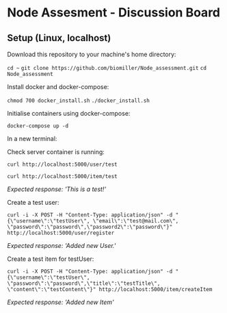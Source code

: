 # Node Assesment - Discussion Board

## Setup (Linux, localhost)

Download this repository to your machine's home directory:

`cd ~`
`git clone https://github.com/biomiller/Node_assessment.git`
`cd Node_assessment`

Install docker and docker-compose:

`chmod 700 docker_install.sh`
`./docker_install.sh`

Initialise containers using docker-compose:

`docker-compose up -d`

In a new terminal:

Check server container is running:

`curl http://localhost:5000/user/test`

`curl http://localhost:5000/item/test`

_Expected response: 'This is a test!'_

Create a test user:

`curl -i -X POST -H "Content-Type: application/json" -d "{\"username\":\"testUser\", \"email\":\"test@mail.com\", \"password\":\"password\",\"password2\":\"password\"}" http://localhost:5000/user/register`

_Expected response: 'Added new User.'_

Create a test item for testUser:

`curl -i -X POST -H "Content-Type: application/json" -d "{\"username\":\"testUser\", \"password\":\"password\",\"title\":\"testTitle\", \"content\":\"testContent\"}" http://localhost:5000/item/createItem`

_Expected response: 'Added new Item'_
